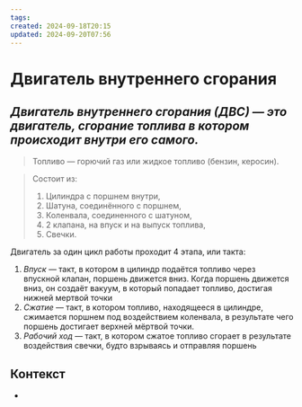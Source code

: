```yaml
---
tags: 
created: 2024-09-18T20:15
updated: 2024-09-20T07:56
---
```

# Двигатель внутреннего сгорания

## ***Двигатель внутреннего сгорания (ДВС) — это двигатель, сгорание топлива в котором происходит внутри его самого.***

> Топливо — горючий газ или жидкое топливо (бензин, керосин).

> Состоит из:
> 1. Цилиндра с поршнем внутри,
> 2. Шатуна, соединённого с поршнем,
> 3. Коленвала, соединенного с шатуном,
> 4. 2 клапана, на впуск и на выпуск топлива,
> 5. Свечки.

 Двигатель за один цикл работы проходит 4 этапа, или такта:
 1. *Впуск* — такт, в котором в цилиндр подаётся топливо через впускной клапан, поршень движется вниз. Когда поршень движется вниз, он создаёт вакуум, в который попадает топливо, достигая нижней мертвой точки
 2. *Сжатие* — такт, в котором топливо, находящееся в цилиндре, сжимается поршнем под воздействием коленвала, в результате чего поршень достигает верхней мёртвой точки.
 3. *Рабочий ход* — такт, в котором сжатое топливо сгорает в результате воздействия свечки, будто взрываясь и отправляя поршень 
## Контекст
- 

